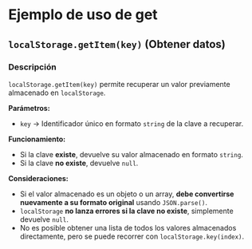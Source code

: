 # Ejemplo de uso de get  
## `localStorage.getItem(key)` (Obtener datos)  

### Descripción  
`localStorage.getItem(key)` permite recuperar un valor previamente almacenado en `localStorage`.  

**Parámetros:**  
- `key` → Identificador único en formato `string` de la clave a recuperar.  

**Funcionamiento:**  
- Si la clave **existe**, devuelve su valor almacenado en formato `string`.  
- Si la clave **no existe**, devuelve `null`.  

**Consideraciones:**  
- Si el valor almacenado es un objeto o un array, **debe convertirse nuevamente a su formato original** usando `JSON.parse()`.  
- `localStorage` **no lanza errores si la clave no existe**, simplemente devuelve `null`.  
- No es posible obtener una lista de todos los valores almacenados directamente, pero se puede recorrer con `localStorage.key(index)`.  
